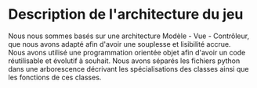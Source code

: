 # Description de l'architecture du jeu

Nous nous sommes basés sur une architecture Modèle - Vue - Contrôleur, que nous avons adapté afin d'avoir une souplesse et lisibilité accrue.  
Nous avons utilisé une programmation orientée objet afin d'avoir un code réutilisable et évolutif à souhait.
Nous avons séparés les fichiers python dans une arborescence décrivant les spécialisations des classes ainsi que les fonctions de ces classes.
